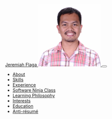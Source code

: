 <nav class="navbar navbar-expand-lg navbar-dark bg-primary fixed-top" id="sideNav">
    <a class="navbar-brand js-scroll-trigger" href="#page-top">
        <span class="d-block d-lg-none">Jeremiah Flaga</span>
        <span class="d-none d-lg-block"><img class="img-fluid img-profile rounded-circle mx-auto mb-2" src="../images/Jboy2017-Real-2(200x200).jpg" alt="" /></span>
    </a>
    <button class="navbar-toggler" type="button" data-toggle="collapse" data-target="#navbarSupportedContent" aria-controls="navbarSupportedContent" aria-expanded="false" aria-label="Toggle navigation"><span class="navbar-toggler-icon"></span></button>
    <div class="collapse navbar-collapse" id="navbarSupportedContent">
        <ul class="navbar-nav">
            <li class="nav-item"><a class="nav-link js-scroll-trigger" href="#about">About</a></li>
            <li class="nav-item"><a class="nav-link js-scroll-trigger" href="#skills">Skills</a></li>
            <li class="nav-item"><a class="nav-link js-scroll-trigger" href="#experience">Experience</a></li>
            <li class="nav-item"><a class="nav-link js-scroll-trigger" href="#software-ninja-class">Software Ninja Class</a></li>
            <li class="nav-item"><a class="nav-link js-scroll-trigger" href="#learning-philosophy">Learning Philosophy</a></li>
            <li class="nav-item"><a class="nav-link js-scroll-trigger" href="#interests">Interests</a></li>
            <li class="nav-item"><a class="nav-link js-scroll-trigger" href="#education">Education</a></li>
            <!-- <li class="nav-item"><a class="nav-link js-scroll-trigger" href="#awards">Awards</a></li> -->
            <li class="nav-item"><a class="nav-link js-scroll-trigger" href="#go-to-anti-resume">Anti-résumé</a></li>
        </ul>
    </div>
</nav>